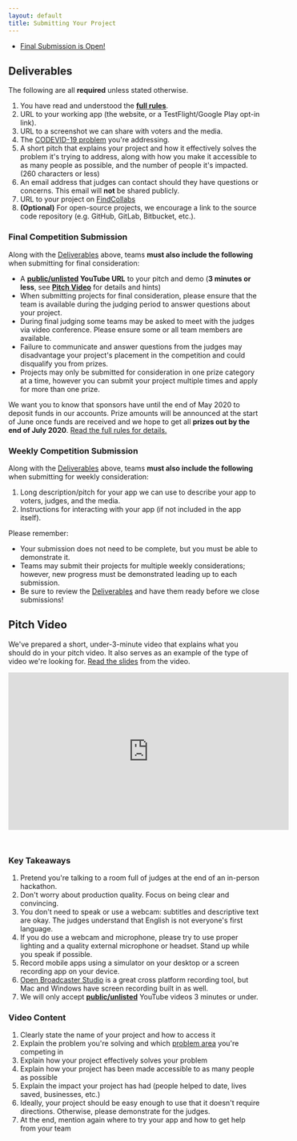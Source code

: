 ```yaml
---
layout: default
title: Submitting Your Project
---
```


<ul class="actions fit">
  <li>
    <a href="https://docs.google.com/forms/d/e/1FAIpQLScWF9MhqdeMavKlrW77RXGW1upHgNc61wHMIoLkOOTb9soaGA/viewform?usp=sf_link"
      class="button primary fit icon solid fa-external-link-alt"
      target="_blank"
    >
      Final Submission is Open!
    </a>
  </li>
</ul>

## Deliverables

The following are all **required** unless stated otherwise.

1. You have read and understood the **[full rules](rules)**.
1. URL to your working app (the website, or a TestFlight/Google Play opt-in link).
1. URL to a screenshot we can share with voters and the media.
1. The [CODEVID-19 problem](rules#the-problems) you're addressing.
1. A short pitch that explains your project and how it effectively solves the problem it's trying to address, along with how you make it accessible to as many people as possible, and the number of people it's impacted. (260 characters or less)
1. An email address that judges can contact should they have questions or concerns. This email will **not** be shared publicly.
1. URL to your project on [FindCollabs](https://findcollabs.com/hackathon/codevid-19-isp21fkqtjupchx7kjed)
1. **(Optional)** For open-source projects, we encourage a link to the source code repository (e.g. GitHub, GitLab, Bitbucket, etc.).

### Final Competition Submission

Along with the [Deliverables](#deliverables) above, teams **must also include the following** when submitting for final consideration:

- A **[public/unlisted](https://support.google.com/youtube/answer/157177?co=GENIE.Platform%3DDesktop&hl=en) YouTube URL** to your pitch and demo (**3 minutes or less**, see **[Pitch Video](#pitch-video)** for details and hints)
- When submitting projects for final consideration, please ensure that the team is available during the judging period to answer questions about your project.
- During final judging some teams may be asked to meet with the judges via video conference. Please ensure some or all team members are available.
- Failure to communicate and answer questions from the judges may disadvantage your project's placement in the competition and could disqualify you from prizes.
- Projects may only be submitted for consideration in one prize category at a time, however you can submit your project multiple times and apply for more than one prize.

We want you to know that sponsors have until the end of May 2020 to deposit funds in our accounts. Prize amounts will be announced at the start of June once funds are received and we hope to get all **prizes out by the end of July 2020**. [Read the full rules for details.](./rules)

### Weekly Competition Submission

Along with the [Deliverables](#deliverables) above, teams **must also include the following** when submitting for weekly consideration:

1. Long description/pitch for your app we can use to describe your app to voters, judges, and the media.
1. Instructions for interacting with your app (if not included in the app itself).

Please remember:

- Your submission does not need to be complete, but you must be able to demonstrate it.
- Teams may submit their projects for multiple weekly considerations; however, new progress must be demonstrated leading up to each submission.
- Be sure to review the [Deliverables](#deliverables) and have them ready before we close submissions!

## Pitch Video

We've prepared a short, under-3-minute video that explains what you should do in your pitch video. It also serves as an example of the type of video we're looking for. [Read the slides](https://docs.google.com/presentation/d/1KsrRGj08XK-x3RKgTIdWszW2jqMSmqdLFCTlsT8l3Xw/edit?usp=sharing) from the video.

<iframe
  style="margin-bottom: 2em"
  width="560" 
  height="315" 
  src="https://www.youtube-nocookie.com/embed/rA1y1oKQ4a4" 
  frameborder="0" 
  allow="accelerometer; autoplay; encrypted-media; gyroscope; picture-in-picture" 
  allowfullscreen 
></iframe>

### Key Takeaways

1. Pretend you're talking to a room full of judges at the end of an in-person hackathon.
1. Don't worry about production quality. Focus on being clear and convincing.
1. You don't need to speak or use a webcam: subtitles and descriptive text are okay. The judges understand that English is not everyone's first language.
1. If you do use a webcam and microphone, please try to use proper lighting and a quality external microphone or headset. Stand up while you speak if possible.
1. Record mobile apps using a simulator on your desktop or a screen recording app on your device.
1. [Open Broadcaster Studio](https://obsproject.com/) is a great cross platform recording tool, but Mac and Windows have screen recording built in as well.
1. We will only accept **[public/unlisted](https://support.google.com/youtube/answer/157177?co=GENIE.Platform%3DDesktop&hl=en)** YouTube videos 3 minutes or under.

### Video Content

1. Clearly state the name of your project and how to access it
1. Explain the problem you're solving and which [problem area](rules#the-problems) you're competing in
1. Explain how your project effectively solves your problem
1. Explain how your project has been made accessible to as many people as possible
1. Explain the impact your project has had (people helped to date, lives saved, businesses, etc.)
1. Ideally, your project should be easy enough to use that it doesn't require directions. Otherwise, please demonstrate for the judges.
1. At the end, mention again where to try your app and how to get help from your team
